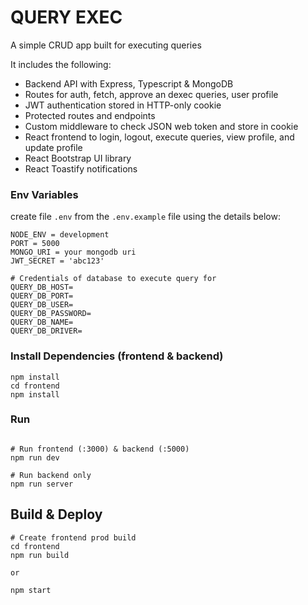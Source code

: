 # QUERY EXEC

A simple CRUD app built for executing queries

It includes the following:
- Backend API with Express, Typescript & MongoDB
- Routes for auth, fetch, approve an dexec queries, user profile
- JWT authentication stored in HTTP-only cookie
- Protected routes and endpoints
- Custom middleware to check JSON web token and store in cookie
- React frontend to login, logout, execute queries, view profile, and update profile
- React Bootstrap UI library
- React Toastify notifications


### Env Variables

create file `.env` from the `.env.example` file using the details below:

```
NODE_ENV = development
PORT = 5000
MONGO_URI = your mongodb uri
JWT_SECRET = 'abc123'
```

```
# Credentials of database to execute query for
QUERY_DB_HOST=
QUERY_DB_PORT=
QUERY_DB_USER=
QUERY_DB_PASSWORD=
QUERY_DB_NAME=
QUERY_DB_DRIVER=
```

### Install Dependencies (frontend & backend)

```
npm install
cd frontend
npm install
```

### Run

```

# Run frontend (:3000) & backend (:5000)
npm run dev

# Run backend only
npm run server
```

## Build & Deploy

```
# Create frontend prod build
cd frontend
npm run build

or 

npm start
```

